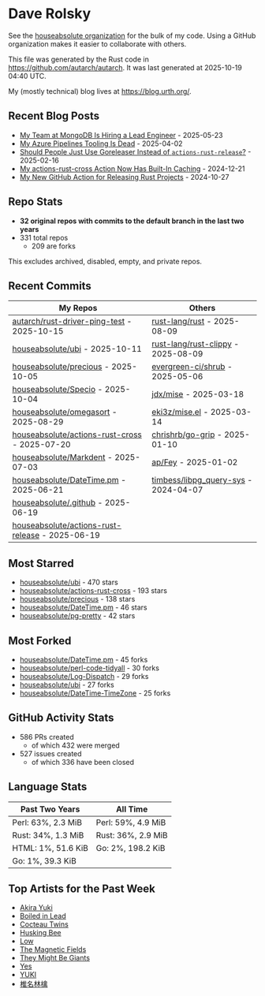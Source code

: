 
# Dave Rolsky

See the [houseabsolute organization](https://github.com/houseabsolute) for the
bulk of my code. Using a GitHub organization makes it easier to collaborate
with others.

This file was generated by the Rust code in
https://github.com/autarch/autarch. It was last generated at 2025-10-19 04:40 UTC.

My (mostly technical) blog lives at https://blog.urth.org/.

## Recent Blog Posts

- [My Team at MongoDB Is Hiring a Lead Engineer](https://blog.urth.org/2025/05/23/my-team-at-mongodb-is-hiring-a-lead-engineer/) - 2025-05-23
- [My Azure Pipelines Tooling Is Dead](https://blog.urth.org/2025/04/02/my-azure-pipelines-tooling-is-dead/) - 2025-04-02
- [Should People Just Use Goreleaser Instead of `actions-rust-release`?](https://blog.urth.org/2025/02/16/should-people-just-use-goreleaser-instead-of-actions-rust-release/) - 2025-02-16
- [My actions-rust-cross Action Now Has Built-In Caching](https://blog.urth.org/2024/12/21/my-actions-rust-cross-action-now-has-built-in-caching/) - 2024-12-21
- [My New GitHub Action for Releasing Rust Projects](https://blog.urth.org/2024/10/27/my-new-github-action-for-releasing-rust-projects/) - 2024-10-27


## Repo Stats
- **32 original repos with commits to the default branch in the last two years**
- 331 total repos
  - 209 are forks

This excludes archived, disabled, empty, and private repos.

## Recent Commits
| My Repos | Others |
|----------|--------|
| [autarch/rust-driver-ping-test](https://github.com/autarch/rust-driver-ping-test) - 2025-10-15              | [rust-lang/rust](https://github.com/rust-lang/rust) - 2025-08-09                |
| [houseabsolute/ubi](https://github.com/houseabsolute/ubi) - 2025-10-11              | [rust-lang/rust-clippy](https://github.com/rust-lang/rust-clippy) - 2025-08-09                |
| [houseabsolute/precious](https://github.com/houseabsolute/precious) - 2025-10-05              | [evergreen-ci/shrub](https://github.com/evergreen-ci/shrub) - 2025-05-06                |
| [houseabsolute/Specio](https://github.com/houseabsolute/Specio) - 2025-10-04              | [jdx/mise](https://github.com/jdx/mise) - 2025-03-18                |
| [houseabsolute/omegasort](https://github.com/houseabsolute/omegasort) - 2025-08-29              | [eki3z/mise.el](https://github.com/eki3z/mise.el) - 2025-03-14                |
| [houseabsolute/actions-rust-cross](https://github.com/houseabsolute/actions-rust-cross) - 2025-07-20              | [chrishrb/go-grip](https://github.com/chrishrb/go-grip) - 2025-01-10                |
| [houseabsolute/Markdent](https://github.com/houseabsolute/Markdent) - 2025-07-03              | [ap/Fey](https://github.com/ap/Fey) - 2025-01-02                |
| [houseabsolute/DateTime.pm](https://github.com/houseabsolute/DateTime.pm) - 2025-06-21              | [timbess/libpg_query-sys](https://github.com/timbess/libpg_query-sys) - 2024-04-07                |
| [houseabsolute/.github](https://github.com/houseabsolute/.github) - 2025-06-19              |                 |
| [houseabsolute/actions-rust-release](https://github.com/houseabsolute/actions-rust-release) - 2025-06-19              |                 |


## Most Starred
- [houseabsolute/ubi](https://github.com/houseabsolute/ubi) - 470 stars
- [houseabsolute/actions-rust-cross](https://github.com/houseabsolute/actions-rust-cross) - 193 stars
- [houseabsolute/precious](https://github.com/houseabsolute/precious) - 138 stars
- [houseabsolute/DateTime.pm](https://github.com/houseabsolute/DateTime.pm) - 46 stars
- [houseabsolute/pg-pretty](https://github.com/houseabsolute/pg-pretty) - 42 stars


## Most Forked
- [houseabsolute/DateTime.pm](https://github.com/houseabsolute/DateTime.pm) - 45 forks
- [houseabsolute/perl-code-tidyall](https://github.com/houseabsolute/perl-code-tidyall) - 30 forks
- [houseabsolute/Log-Dispatch](https://github.com/houseabsolute/Log-Dispatch) - 29 forks
- [houseabsolute/ubi](https://github.com/houseabsolute/ubi) - 27 forks
- [houseabsolute/DateTime-TimeZone](https://github.com/houseabsolute/DateTime-TimeZone) - 25 forks


## GitHub Activity Stats
- 586 PRs created
  - of which 432 were merged
- 527 issues created
  - of which 336 have been closed

## Language Stats
| Past Two Years        | All Time                |
|-----------------------|-------------------------|
| Perl: 63%, 2.3 MiB              | Perl: 59%, 4.9 MiB                |
| Rust: 34%, 1.3 MiB              | Rust: 36%, 2.9 MiB                |
| HTML: 1%, 51.6 KiB              | Go: 2%, 198.2 KiB                |
| Go: 1%, 39.3 KiB              |                 |


## Top Artists for the Past Week
* [Akira Yuki](https://musicbrainz.org/search?query=Akira%20Yuki&amp;type=artist&amp;method=indexed)
* [Boiled in Lead](https://musicbrainz.org/artist/a22d7273-a0ec-4d1d-946b-6deede29886d)
* [Cocteau Twins](https://musicbrainz.org/artist/000fc734-b7e1-4a01-92d1-f544261b43f5)
* [Husking Bee](https://musicbrainz.org/artist/41fd93c6-8f41-4b14-9968-0e13249fa340)
* [Low](https://musicbrainz.org/artist/92de643f-fa8f-4e68-b627-4376711b7b33)
* [The Magnetic Fields](https://musicbrainz.org/artist/3ff72a59-f39d-411d-9f93-2d4a86413013)
* [They Might Be Giants](https://musicbrainz.org/artist/183d6ef6-e161-47ff-9085-063c8b897e97)
* [Yes](https://musicbrainz.org/artist/8353f93f-163e-48c2-bb75-9f18987a3d46)
* [YUKI](https://musicbrainz.org/artist/379866cd-980d-4d20-81f2-37986fd766fc)
* [椎名林檎](https://musicbrainz.org/artist/9e414497-23b7-4ab7-9ec6-8ea9864c9e87)

